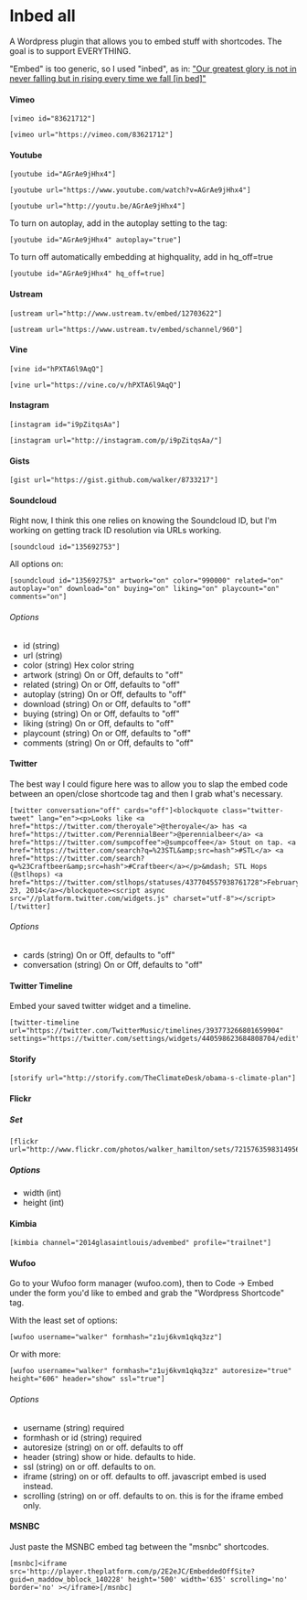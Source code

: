 Inbed all
===================

A Wordpress plugin that allows you to embed stuff with shortcodes. The goal is to support EVERYTHING.

"Embed" is too generic, so I used "inbed", as in: ["Our greatest glory is not in never falling but in rising every time we fall [in bed]"](http://en.wikipedia.org/wiki/Fortune_cookie#In_popular_culture)

#### Vimeo

    [vimeo id="83621712"]

    [vimeo url="https://vimeo.com/83621712"]

#### Youtube

    [youtube id="AGrAe9jHhx4"]

    [youtube url="https://www.youtube.com/watch?v=AGrAe9jHhx4"]

    [youtube url="http://youtu.be/AGrAe9jHhx4"]

To turn on autoplay, add in the autoplay setting to the tag:

    [youtube id="AGrAe9jHhx4" autoplay="true"]

To turn off automatically embedding at highquality, add in hq_off=true

    [youtube id="AGrAe9jHhx4" hq_off=true]



#### Ustream

    [ustream url="http://www.ustream.tv/embed/12703622"]
    
    [ustream url="https://www.ustream.tv/embed/schannel/960"]

#### Vine

    [vine id="hPXTA6l9AqQ"]

    [vine url="https://vine.co/v/hPXTA6l9AqQ"]

#### Instagram

    [instagram id="i9pZitqsAa"]

    [instagram url="http://instagram.com/p/i9pZitqsAa/"]

#### Gists

    [gist url="https://gist.github.com/walker/8733217"]

#### Soundcloud

Right now, I think this one relies on knowing the Soundcloud ID, but I'm working on getting track ID resolution via URLs working.

    [soundcloud id="135692753"]

All options on:

    [soundcloud id="135692753" artwork="on" color="990000" related="on" autoplay="on" download="on" buying="on" liking="on" playcount="on" comments="on"]

###### Options

* id (string)
* url (string)
* color (string) Hex color string
* artwork (string) On or Off, defaults to "off"
* related (string) On or Off, defaults to "off"
* autoplay (string) On or Off, defaults to "off"
* download (string) On or Off, defaults to "off"
* buying (string) On or Off, defaults to "off"
* liking (string) On or Off, defaults to "off"
* playcount (string) On or Off, defaults to "off"
* comments (string) On or Off, defaults to "off"

#### Twitter

The best way I could figure here was to allow you to slap the embed code between an open/close shortcode tag and then I grab what's necessary.

    [twitter conversation="off" cards="off"]<blockquote class="twitter-tweet" lang="en"><p>Looks like <a href="https://twitter.com/theroyale">@theroyale</a> has <a href="https://twitter.com/PerennialBeer">@perennialbeer</a> <a href="https://twitter.com/sumpcoffee">@sumpcoffee</a> Stout on tap. <a href="https://twitter.com/search?q=%23STL&amp;src=hash">#STL</a> <a href="https://twitter.com/search?q=%23Craftbeer&amp;src=hash">#Craftbeer</a></p>&mdash; STL Hops (@stlhops) <a href="https://twitter.com/stlhops/statuses/437704557938761728">February 23, 2014</a></blockquote><script async src="//platform.twitter.com/widgets.js" charset="utf-8"></script>[/twitter]

###### Options

* cards (string) On or Off, defaults to "off"
* conversation (string) On or Off, defaults to "off"

#### Twitter Timeline

Embed your saved twitter widget and a timeline.

    [twitter-timeline url="https://twitter.com/TwitterMusic/timelines/393773266801659904" settings="https://twitter.com/settings/widgets/440598623684808704/edit"]

#### Storify

    [storify url="http://storify.com/TheClimateDesk/obama-s-climate-plan"]

#### Flickr

##### Set

    [flickr url="http://www.flickr.com/photos/walker_hamilton/sets/72157635983149564/"]

##### Options

* width (int)
* height (int)


#### Kimbia

    [kimbia channel="2014glasaintlouis/advembed" profile="trailnet"]

#### Wufoo

Go to your Wufoo form manager (wufoo.com), then to Code -> Embed under the form you'd like to embed and grab the "Wordpress Shortcode" tag.

With the least set of options:

    [wufoo username="walker" formhash="z1uj6kvm1qkq3zz"]

Or with more:

    [wufoo username="walker" formhash="z1uj6kvm1qkq3zz" autoresize="true" height="606" header="show" ssl="true"]

###### Options

* username (string) required
* formhash or id (string) required
* autoresize (string) on or off. defaults to off
* header (string) show or hide. defaults to hide.
* ssl (string)  on or off. defaults to on.
* iframe (string) on or off. defaults to off. javascript embed is used instead.
* scrolling (string) on or off. defaults to on. this is for the iframe embed only.

#### MSNBC

Just paste the MSNBC embed tag between the "msnbc" shortcodes.

    [msnbc]<iframe src='http://player.theplatform.com/p/2E2eJC/EmbeddedOffSite?guid=n_maddow_bblock_140228' height='500' width='635' scrolling='no' border='no' ></iframe>[/msnbc]
